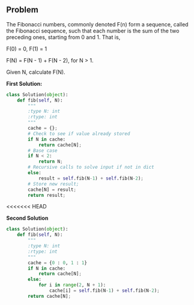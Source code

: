 ## Problem

The Fibonacci numbers, commonly denoted F(n) form a sequence, called the Fibonacci sequence, such that each number is the sum of the two preceding ones, starting from 0 and 1. That is,

F(0) = 0,   F(1) = 1


F(N) = F(N - 1) + F(N - 2), for N > 1.

Given N, calculate F(N).

**First Solution:**
```python
class Solution(object):
    def fib(self, N):
        """
        :type N: int
        :rtype: int
        """
        cache = {};
        # Check to see if value already stored
        if N in cache:
            return cache[N];
        # Base case
        if N < 2:
            return N;
        # Recursive calls to solve input if not in dict
        else:
            result = self.fib(N-1) + self.fib(N-2);
        # Store new result;
        cache[N] = result;
        return result;
```
<<<<<<< HEAD

**Second Solution**
```python
class Solution(object):
    def fib(self, N):
        """
        :type N: int
        :rtype: int
        """
        cache = {0 : 0, 1 : 1}
        if N in cache:
            return cache[N];
        else:
            for i in range(2, N + 1):
                cache[i] = self.fib(N-1) + self.fib(N-2);
        return cache[N];
```
